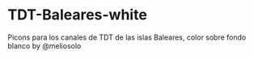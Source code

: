 # TDT-Baleares-white
Picons para los canales de TDT de las islas Baleares, color sobre fondo blanco by @meliosolo
